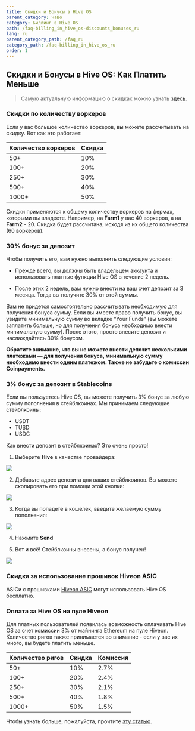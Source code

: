 ```yaml
---
title: Скидки и Бонусы в Hive OS
parent_category: ЧаВо
category: Биллинг в Hive OS
path: /faq-billing_in_hive_os-discounts_bonuses_ru
lang: ru
parent_category_path: /faq_ru
category_path: /faq-billing_in_hive_os_ru
order: 1
---
```

## Скидки и Бонусы в Hive OS: Как Платить Меньше

>Самую актуальную информацию о скидках можно узнать <a href="https://hiveos.farm/pricing/">здесь</a>.

### Скидки по количеству воркеров
Если у вас большое количество воркеров, вы можете рассчитывать на скидку. Вот как это работает:

| Количество воркеров | Скидка |
|-------------------|----------|
|50+               | 10%      |
|100+              | 20%      |
|250+               | 30%      |
| 500+              | 40%      |
| 1000+             | 50%      |


Скидки применяются к общему количеству воркеров на фермах, которыми вы владеете. Например, на **Farm1** у вас 40 воркеров, а на **Farm2** - 20. Скидка будет рассчитана, исходя из их общего количества (60 воркеров).

### 30% бонус за депозит
Чтобы получить его, вам нужно выполнить следующие условия:

- Прежде всего, вы должны быть владельцем аккаунта и использовать платные функции Hive OS в течение 2 недель.

- После этих 2 недель, вам нужно внести на ваш счет депозит за 3 месяца. Тогда вы получите 30% от этой суммы.

Вам не придется самостоятельно рассчитывать необходимую для получения бонуса сумму. Если вы имеете право получить бонус, вы увидите минимальную сумму во вкладке “Your Funds” (вы можете заплатить больше, но для получения бонуса необходимо внести минимальную сумму). После этого, просто внесите депозит и наслаждайтесь 30% бонусом.

__Обратите внимание, что вы не можете внести депозит несколькими платежами — для получения бонуса, минимальную сумму необходимо внести одним платежом. Также не забудьте о комиссии Coinpayments.__

### 3% бонус за депозит в Stablecoins
Если вы пользуетесь Hive OS, вы можете получить 3% бонус за любую сумму пополнения в стейблкоинах. Мы принимаем следующие стейблкоины:
- USDT
- TUSD
- USDC

Как внести депозит в стейблкоинах? Это очень просто!
1. Выберите **Hive** в качестве провайдера:

<img src="https://miro.medium.com/max/1600/0*L8qSjVTuu_AjOWL5">


2. Добавьте адрес депозита для ваших стейблкоинов. Вы можете скопировать его при помощи этой кнопки:

<img src="https://miro.medium.com/max/318/0*3hLQ5RFW_1_5-hjH">

3. Когда вы попадете в кошелек, введите желаемую сумму пополнения:

<img src="https://miro.medium.com/max/1600/0*64wVo2a140p-rxKc">

4. Нажмите **Send**

5. Вот и всё! Стейблкоины внесены, а бонус получен!

<img src="https://miro.medium.com/max/1600/0*jTxxgFEp4YrqcO-s">

### Скидка за использование прошивок Hiveon ASIC
ASICи с прошивками <a href="https://hiveos.farm/asic">Hiveon ASIC</a> могут использовать Hive OS бесплатно.

### Оплата за Hive OS на пуле Hiveon
Для платных пользователей появилась возможность оплачивать Hive OS за счет комиссии 3% от майнинга Ethereum на пуле Hiveon. Количество ригов также принимается во внимание - если у вас их много, вы будете платить меньше.


| Количество ригов | Скидка | Комиссия|
|-------------------|----------|--------|
|50+               | 10%        |2.7%|
|100+              | 20%      |2.4%|
|250+               | 30%      |2.1%|
| 500+              | 40%      |1.8%|
| 1000+             | 50%      |1.5%|

Чтобы узнать больше, пожалуйста, прочтите [эту статью](https://medium.com/hiveon/оплата-в-hive-os-важные-обновления-536d42d2c867).
